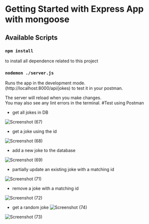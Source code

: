 # Getting Started with Express App with mongoose

## Available Scripts

### `npm install`

to install all dependence related to this project

### `nodemon ./server.js`

Runs the app in the development mode.\
(http://localhost:8000/api/jokes) to test it in your postman.

The server will reload when you make changes.\
You may also see any lint errors in the terminal.
#Test using Postman
- get all jokes in DB 
  
![Screenshot (67)](https://github.com/A-AbdAlrazeq/MERN/assets/107461563/ec66ce76-1cf1-4c77-af09-60d735f84e0b)
- get a joke using the id 
  
![Screenshot (68)](https://github.com/A-AbdAlrazeq/MERN/assets/107461563/867a3983-ab79-40a9-83aa-7a9ca7669caf)

- add a new joke to the database 
  
![Screenshot (69)](https://github.com/A-AbdAlrazeq/MERN/assets/107461563/b66e8894-5b40-46f7-b164-c7342ffad61a)

- partially update an existing joke with a matching id

 ![Screenshot (71)](https://github.com/A-AbdAlrazeq/MERN/assets/107461563/40955bfc-f431-4991-8d2d-eaa8e3891670)
 - remove a joke with a matching id
   
 ![Screenshot (72)](https://github.com/A-AbdAlrazeq/MERN/assets/107461563/17e6b5a0-3397-41a5-8d4e-85c50e3895ec)
 - get a random joke
![Screenshot (74)](https://github.com/A-AbdAlrazeq/MERN/assets/107461563/c86864db-6cfb-4663-b7cf-0297795ca5b9)

![Screenshot (73)](https://github.com/A-AbdAlrazeq/MERN/assets/107461563/292c202f-e79a-4516-bfb8-1db02fe7a829)

   
   
